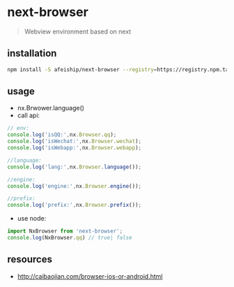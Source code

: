 # next-browser
> Webview environment based on next

## installation
```bash
npm install -S afeiship/next-browser --registry=https://registry.npm.taobao.org
```

## usage
+ nx.Brwower.language()
+ call api:
```javascript
// env:
console.log('isQQ:',nx.Browser.qq);
console.log('isWechat:',nx.Browser.wechat);
console.log('isWebapp:',nx.Browser.webapp);

//language:
console.log('lang:',nx.Browser.language());

//engine:
console.log('engine:',nx.Browser.engine());

//prefix:
console.log('prefix:',nx.Browser.prefix());
```

+ use node:
```javascript
import NxBrowser from 'next-browser';
console.log(NxBrowser.qq) // true| false
```

## resources
+ http://caibaojian.com/browser-ios-or-android.html
